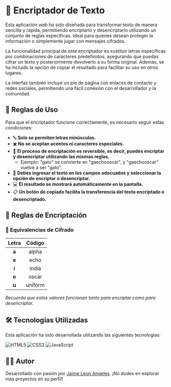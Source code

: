 # 🔐 Encriptador de Texto

Esta aplicación web ha sido diseñada para transformar texto de manera sencilla y rápida, permitiendo encriptarlo y desencriptarlo utilizando un conjunto de reglas específicas. Ideal para quienes desean proteger la información o simplemente jugar con mensajes cifrados.

La funcionalidad principal de este encriptador es sustituir letras específicas por combinaciones de caracteres predefinidos, asegurando que puedas cifrar un texto y posteriormente devolverlo a su forma original. Además, se ha incluido la opción de copiar el resultado para facilitar su uso en otros lugares.

La interfaz también incluye un pie de página con enlaces de contacto y redes sociales, permitiendo una fácil conexión con el desarrollador y la comunidad.

## 🚨 Reglas de Uso

Para que el encriptador funcione correctamente, es necesario seguir estas condiciones:

- 🔤 **Solo se permiten letras minúsculas.**
- ✖️ **No se aceptan acentos ni caracteres especiales.**
- 🔄 **El proceso de encriptación es reversible, es decir, puedes encriptar y desencriptar utilizando las mismas reglas.** 
  - Ejemplo: "gato" se convierte en "gaechooscar", y "gaechooscar" vuelve a ser "gato".
- 📝 **Debes ingresar el texto en los campos adecuados y seleccionar la opción de encriptar o desencriptar.**
- 💻 **El resultado se mostrará automáticamente en la pantalla.**
- 📋 **Un botón de copiado facilita la transferencia del texto encriptado o desencriptado.**

## 🔐 Reglas de Encriptación

### 🔑 Equivalencias de Cifrado

| Letra | Código |
| :---: | :----: |
| **a** | alpha  |
| **e** | echo   |
| **i** | india  |
| **o** | oscar  |
| **u** | uniform|

_Recuerda que estos valores funcionan tanto para encriptar como para desencriptar._

## 🛠️ Tecnologías Utilizadas

Esta aplicación ha sido desarrollada utilizando las siguientes tecnologías:

![HTML5](https://camo.githubusercontent.com/5d3b0191832237fcbfc6d4497524e8bb547c6bfc9eafb738d5205c629d202067/68747470733a2f2f696d672e736869656c64732e696f2f62616467652f68746d6c352532302d2532334533344632362e7376673f267374796c653d666f722d7468652d6261646765266c6f676f3d68746d6c35266c6f676f436f6c6f723d7768697465)
![CSS3](https://camo.githubusercontent.com/5ed492db9c79ad5990eda7dc80923377f0e7096b18a4d1e9b86c8987dc0e5aa5/68747470733a2f2f696d672e736869656c64732e696f2f62616467652f637373332532302d2532333135373242362e7376673f267374796c653d666f722d7468652d6261646765266c6f676f3d63737333266c6f676f436f6c6f723d7768697465)
![JavaScript](https://camo.githubusercontent.com/62d37abe760867620e0baea1066303719d630a82936837ba7bff6b0c754e3c9f/68747470733a2f2f696d672e736869656c64732e696f2f62616467652f6a6176617363726970742532302d2532333332333333302e7376673f267374796c653d666f722d7468652d6261646765266c6f676f3d6a617661736372697074266c6f676f436f6c6f723d253233463744463145)

## 👩‍💻 Autor

Desarrollado con pasión por [Jaime Leon Angeles](https://github.com/LeJammes454). ¡No dudes en explorar más proyectos en su perfil!
